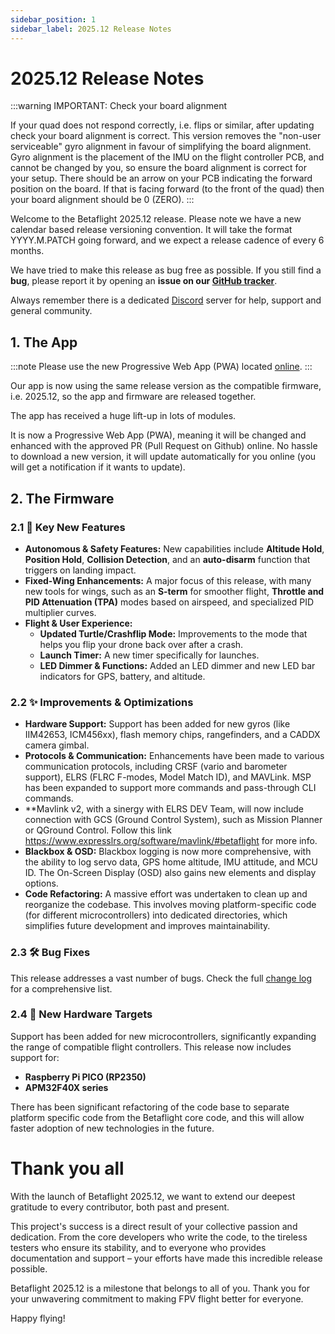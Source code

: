 ```yaml
---
sidebar_position: 1
sidebar_label: 2025.12 Release Notes
---
```


# 2025.12 Release Notes

:::warning
IMPORTANT: Check your board alignment

If your quad does not respond correctly, i.e. flips or similar, after updating check your board alignment is correct. This version removes the "non-user serviceable" gyro alignment in favour of simplifying the board alignment. Gyro alignment is the placement of the IMU on the flight controller PCB, and cannot be changed by you, so ensure the board alignment is correct for your setup. There should be an arrow on your PCB indicating the forward position on the board. If that is facing forward (to the front of the quad) then your board alignment should be 0 (ZERO). 
:::

Welcome to the Betaflight 2025.12 release. Please note we have a new calendar based release versioning convention. It will take the format YYYY.M.PATCH going forward, and we expect a release cadence of every 6 months. 

We have tried to make this release as bug free as possible. If you still find a **bug**, please report it by opening an **issue on our [GitHub tracker](https://github.com/betaflight/betaflight/issues)**.

Always remember there is a dedicated [Discord](https://discord.gg/n4E6ak4u3c) server for help, support and general community.

## 1. The App

:::note
Please use the new Progressive Web App (PWA) located [online](https://app.betaflight.com).
:::

Our app is now using the same release version as the compatible firmware, i.e. 2025.12, so the app and firmware are released together.

The app has received a huge lift-up in lots of modules. 

It is now a Progressive Web App (PWA), meaning it will be changed and enhanced with the approved PR (Pull Request on Github) online. No hassle to download a new version, it will update automatically for you online (you will get a notification if it wants to update).

## 2. The Firmware

### 2.1 🚀 Key New Features

* **Autonomous & Safety Features:** New capabilities include **Altitude Hold**, **Position Hold**, **Collision Detection**, and an **auto-disarm** function that triggers on landing impact.
* **Fixed-Wing Enhancements:** A major focus of this release, with many new tools for wings, such as an **S-term** for smoother flight, **Throttle and PID Attenuation (TPA)** modes based on airspeed, and specialized PID multiplier curves.
* **Flight & User Experience:**
  * **Updated Turtle/Crashflip Mode:** Improvements to the mode that helps you flip your drone back over after a crash.
  * **Launch Timer:** A new timer specifically for launches.
  * **LED Dimmer & Functions:** Added an LED dimmer and new LED bar indicators for GPS, battery, and altitude.

### 2.2 ✨ Improvements & Optimizations

* **Hardware Support:** Support has been added for new gyros (like IIM42653, ICM456xx), flash memory chips, rangefinders, and a CADDX camera gimbal.
* **Protocols & Communication:** Enhancements have been made to various communication protocols, including CRSF (vario and barometer support), ELRS (FLRC F-modes, Model Match ID), and MAVLink. MSP has been expanded to support more commands and pass-through CLI commands.
* **Mavlink v2, with a sinergy with ELRS DEV Team, will now include connection with GCS (Ground Control System), such as Mission Planner or QGround Control. Follow this link https://www.expresslrs.org/software/mavlink/#betaflight for more info.
* **Blackbox & OSD:** Blackbox logging is now more comprehensive, with the ability to log servo data, GPS home altitude, IMU attitude, and MCU ID. The On-Screen Display (OSD) also gains new elements and display options.
* **Code Refactoring:** A massive effort was undertaken to clean up and reorganize the codebase. This involves moving platform-specific code (for different microcontrollers) into dedicated directories, which simplifies future development and improves maintainability.

### 2.3 🛠️ Bug Fixes

This release addresses a vast number of bugs. Check the full [change log](https://github.com/betaflight/betaflight/compare/4.5.0...2025.12.0-RC1) for a comprehensive list.

### 2.4 🎯 New Hardware Targets

Support has been added for new microcontrollers, significantly expanding the range of compatible flight controllers. This release now includes support for:
* **Raspberry Pi PICO (RP2350)**
* **APM32F40X series**

There has been significant refactoring of the code base to separate platform specific code from the Betaflight core code, and this will allow faster adoption of new technologies in the future.

# Thank you all

With the launch of Betaflight 2025.12, we want to extend our deepest gratitude to every contributor, both past and present.

This project's success is a direct result of your collective passion and dedication. From the core developers who write the code, to the tireless testers who ensure its stability, and to everyone who provides documentation and support – your efforts have made this incredible release possible.

Betaflight 2025.12 is a milestone that belongs to all of you. Thank you for your unwavering commitment to making FPV flight better for everyone.

Happy flying!
